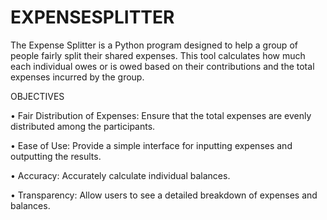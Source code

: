 # EXPENSESPLITTER
The Expense Splitter is a Python program designed to help a group of people fairly split their shared expenses. This tool calculates how much each individual owes or is owed based on their contributions and the total expenses incurred by the group.

OBJECTIVES

• Fair Distribution of Expenses: Ensure that the total expenses are evenly distributed among the participants.

• Ease of Use: Provide a simple interface for inputting expenses and outputting the results.

• Accuracy: Accurately calculate individual balances.

• Transparency: Allow users to see a detailed breakdown of expenses and balances.
